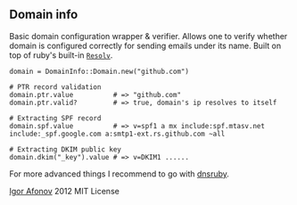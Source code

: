 ## Domain info

Basic domain configuration wrapper & verifier. Allows one to verify whether domain is configured correctly for sending emails under its name. Built on top of ruby's built-in [`Resolv`](http://ruby-doc.org/stdlib-1.9.2/libdoc/resolv/rdoc/Resolv.html).

    domain = DomainInfo::Domain.new("github.com")

    # PTR record validation
    domain.ptr.value          # => "github.com"
    domain.ptr.valid?         # => true, domain's ip resolves to itself

    # Extracting SPF record
    domain.spf.value          # => v=spf1 a mx include:spf.mtasv.net include:_spf.google.com a:smtp1-ext.rs.github.com ~all

    # Extracting DKIM public key
    domain.dkim("_key").value # => v=DKIM1 ......

For more advanced things I recommend to go with [dnsruby](http://rubyforge.org/projects/dnsruby).

[Igor Afonov](http://iafonov.github.com) 2012
MIT License